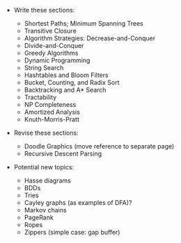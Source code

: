 * Write these sections:
   + Shortest Paths; Minimum Spanning Trees
   + Transitive Closure
   + Algorithm Strategies: Decrease-and-Conquer
   + Divide-and-Conquer
   + Greedy Algorithms
   + Dynamic Programming
   + String Search
   + Hashtables and Bloom Filters
   + Bucket, Counting, and Radix Sort
   + Backtracking and A* Search
   + Tractability
   + NP Completeness
   + Amortized Analysis
   + Knuth-Morris-Pratt

* Revise these sections:
   + Doodle Graphics (move reference to separate page)
   + Recursive Descent Parsing

* Potential new topics:
   + Hasse diagrams
   + BDDs
   + Tries
   + Cayley graphs (as examples of DFA)?
   + Markov chains
   + PageRank
   + Ropes
   + Zippers (simple case: gap buffer)